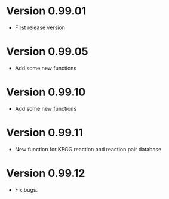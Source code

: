 # Version 0.99.01

* First release version

# Version 0.99.05

* Add some new functions

# Version 0.99.10

* Add some new functions

# Version 0.99.11

* New function for KEGG reaction and reaction pair database.

# Version 0.99.12

* Fix bugs.
